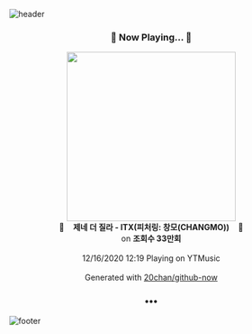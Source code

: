 ![header](https://capsule-render.vercel.app/api?type=wave&height=170&section=header&text=Hi.%20I'm%20SHIFT&fontColor=090707&fontAlignX=45&fontAlignY=65&fontSize=100)

<h3 align="center">🎵 Now Playing... 🎵</h3>
<p align="center">
  <a href="https://music.youtube.com/channel/UCRKrBZq4oFRS6Kv1W8deNSw">
    <img width="300" src="https://i.ytimg.com/vi/DI1BLBjwQHs/sddefault.jpg?sqp=-oaymwEWCJADEOEBIAQqCghqEJQEGHgg6AJIWg&rs">
  </a>
  <br>
  🎵&nbsp&nbsp&nbsp <b>제네 더 질라 - ITX(피처링: 창모(CHANGMO))</b> &nbsp&nbsp&nbsp🎵
  <br>
  on <b>조회수 33만회</b>
  
  <br />
  <br />
  12/16/2020 12:19 Playing on YTMusic
  <br />
  <br />
  Generated with <a href="https://github.com/20chan/github-now">20chan/github-now</a>
</p>

<h3 align="center">•••</h3>

![footer](https://capsule-render.vercel.app/api?type=wave&height=150&section=footer)
